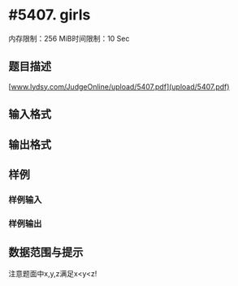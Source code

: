 # #5407. girls

内存限制：256 MiB时间限制：10 Sec

## 题目描述

[www.lydsy.com/JudgeOnline/upload/5407.pdf](upload/5407.pdf)

## 输入格式

## 输出格式

## 样例

### 样例输入

### 样例输出

## 数据范围与提示

 注意题面中x,y,z满足x<y<z!
